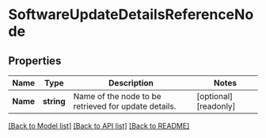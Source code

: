# SoftwareUpdateDetailsReferenceNode

## Properties

Name | Type | Description | Notes
------------ | ------------- | ------------- | -------------
**Name** | **string** | Name of the node to be retrieved for update details. | [optional] [readonly] 

[[Back to Model list]](../README.md#documentation-for-models) [[Back to API list]](../README.md#documentation-for-api-endpoints) [[Back to README]](../README.md)


